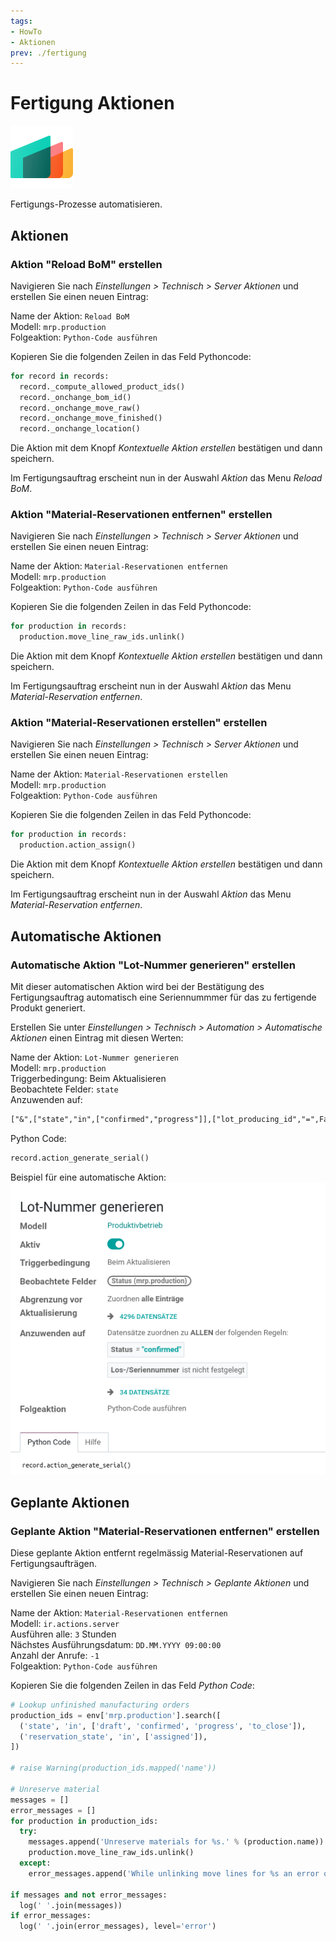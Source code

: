 ```yaml
---
tags:
- HowTo
- Aktionen
prev: ./fertigung
---
```

# Fertigung Aktionen
![icons_odoo_mrp](assets/icons_odoo_mrp.png)

Fertigungs-Prozesse automatisieren.

## Aktionen

### Aktion  "Reload BoM" erstellen

Navigieren Sie nach *Einstellungen > Technisch > Server Aktionen* und erstellen Sie einen neuen Eintrag:

Name der Aktion: `Reload BoM`\
Modell: `mrp.production`\
Folgeaktion: `Python-Code ausführen`

Kopieren Sie die folgenden Zeilen in das Feld Pythoncode:
```python
for record in records:  
  record._compute_allowed_product_ids()  
  record._onchange_bom_id()  
  record._onchange_move_raw()  
  record._onchange_move_finished()  
  record._onchange_location()
```

Die Aktion mit dem Knopf *Kontextuelle Aktion erstellen* bestätigen und dann speichern.

Im Fertigungsauftrag erscheint nun in der Auswahl *Aktion* das Menu *Reload BoM*.

### Aktion  "Material-Reservationen entfernen" erstellen

Navigieren Sie nach *Einstellungen > Technisch > Server Aktionen* und erstellen Sie einen neuen Eintrag:

Name der Aktion: `Material-Reservationen entfernen`\
Modell: `mrp.production`\
Folgeaktion: `Python-Code ausführen`

Kopieren Sie die folgenden Zeilen in das Feld Pythoncode:
```python
for production in records:  
  production.move_line_raw_ids.unlink()
```

Die Aktion mit dem Knopf *Kontextuelle Aktion erstellen* bestätigen und dann speichern.

Im Fertigungsauftrag erscheint nun in der Auswahl *Aktion* das Menu *Material-Reservation entfernen*.

### Aktion  "Material-Reservationen erstellen" erstellen

Navigieren Sie nach *Einstellungen > Technisch > Server Aktionen* und erstellen Sie einen neuen Eintrag:

Name der Aktion: `Material-Reservationen erstellen`\
Modell: `mrp.production`\
Folgeaktion: `Python-Code ausführen`

Kopieren Sie die folgenden Zeilen in das Feld Pythoncode:
```python
for production in records:  
  production.action_assign()
```

Die Aktion mit dem Knopf *Kontextuelle Aktion erstellen* bestätigen und dann speichern.

Im Fertigungsauftrag erscheint nun in der Auswahl *Aktion* das Menu *Material-Reservation entfernen*.

## Automatische Aktionen

### Automatische Aktion "Lot-Nummer generieren" erstellen

Mit dieser automatischen Aktion wird bei der Bestätigung des Fertigungsauftrag automatisch eine Seriennummmer für das zu fertigende Produkt generiert.

Erstellen Sie unter *Einstellungen > Technisch > Automation > Automatische Aktionen* einen Eintrag mit diesen Werten:

Name der Aktion: `Lot-Nummer generieren`\
Modell: `mrp.production`\
Triggerbedingung: Beim Aktualisieren\
Beobachtete Felder: `state`\
Anzuwenden auf:

```txt
["&",["state","in",["confirmed","progress"]],["lot_producing_id","=",False]]
```

Python Code:

```python
record.action_generate_serial()
```

Beispiel für eine automatische Aktion:
![](assets/Fertigung%20Aktionen%20Lot-Nummer%20generieren.png)

## Geplante Aktionen

### Geplante Aktion "Material-Reservationen entfernen" erstellen

Diese geplante Aktion entfernt regelmässig Material-Reservationen auf Fertigungsaufträgen.

Navigieren Sie nach *Einstellungen > Technisch > Geplante Aktionen* und erstellen Sie einen neuen Eintrag:

Name der Aktion: `Material-Reservationen entfernen`\
Modell: `ir.actions.server`\
Ausführen alle: `3` Stunden\
Nächstes Ausführungsdatum: `DD.MM.YYYY 09:00:00`\
Anzahl der Anrufe: `-1`\
Folgeaktion: `Python-Code ausführen`

Kopieren Sie die folgenden Zeilen in das Feld *Python Code*:

```python
# Lookup unfinished manufacturing orders
production_ids = env['mrp.production'].search([
  ('state', 'in', ['draft', 'confirmed', 'progress', 'to_close']),
  ('reservation_state', 'in', ['assigned']),
])

# raise Warning(production_ids.mapped('name'))

# Unreserve material
messages = []
error_messages = []
for production in production_ids:
  try:
    messages.append('Unreserve materials for %s.' % (production.name))
    production.move_line_raw_ids.unlink()
  except:
    error_messages.append('While unlinking move lines for %s an error occured.' % (production.name))

if messages and not error_messages:
  log(' '.join(messages))
if error_messages:
  log(' '.join(error_messages), level='error')
```
